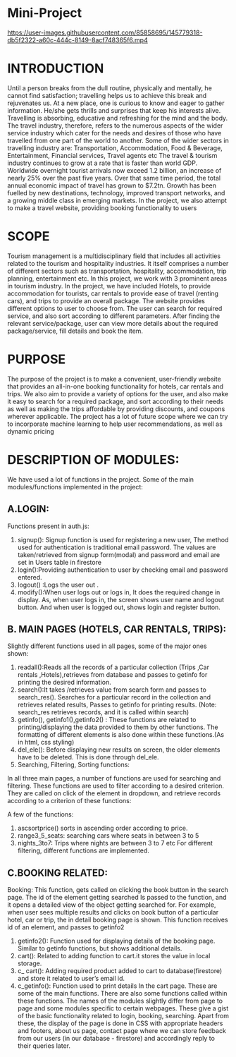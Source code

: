 # Mini-Project


https://user-images.githubusercontent.com/85858695/145779318-db5f2322-a60c-444c-8149-8acf748365f6.mp4



# INTRODUCTION


Until a person breaks from the dull routine, physically and mentally, he cannot find satisfaction; travelling helps us to achieve this break and rejuvenates us. At a new place, one is curious to know and eager to gather information. He/she gets thrills and surprises that keep his interests alive. Travelling is absorbing, educative and refreshing for the mind and the body.
The travel industry, therefore, refers to the numerous aspects of the wider service industry which cater for the needs and desires of those who have travelled from one part of the world to another. Some of the wider sectors in travelling industry are: Transportation, Accommodation, Food & Beverage, Entertainment, Financial services, Travel agents etc
The travel & tourism industry continues to grow at a rate that is faster than world GDP. Worldwide overnight tourist arrivals now exceed 1.2 billion, an increase of nearly 25% over the past five years. Over that same time period, the total annual economic impact of travel has grown to $7.2tn. Growth has been fuelled by new destinations, technology, improved transport networks, and a growing middle class in emerging markets.
In the project, we also attempt to make a travel website, providing booking functionality to users

# SCOPE


Tourism management is a multidisciplinary field that includes all activities related to the tourism and hospitality industries. It itself comprises a number of different sectors such as transportation, hospitality, accommodation, trip planning, entertainment etc.
In this project, we work with 3 prominent areas in tourism industry. In the project, we have included Hotels, to provide accommodation for tourists, car rentals to provide ease of travel (renting cars), and trips to provide an overall package.  The website provides different options to user to choose from. The user can search for required service, and also sort according to different parameters. After finding the relevant service/package, user can view more details about the required package/service, fill details and book the item.

# PURPOSE


The purpose of the project is to make a convenient, user-friendly website that provides an all-in-one booking functionality for hotels, car rentals and trips. We also aim to provide a variety of options for the user, and also make it easy to search for a required package, and sort according to their needs as well as making the trips affordable by providing discounts, and coupons wherever applicable. The project has a lot of future scope where we can try to incorporate machine learning to help user recommendations, as well as dynamic pricing

# DESCRIPTION OF MODULES:


We have used a lot of functions in the project. Some of the main modules/functions implemented in the project:


## A.LOGIN:


Functions present in auth.js:
1.	signup():  Signup function is used for registering a new user, The method used for authentication is traditional email password. The values are taken/retrieved from signup form(modal) and password and email are set in Users table in firestore
2.	login():Providing authentication to user by checking email and password entered. 
3.	logout() :Logs the user out .
4.	modify():When user logs out or logs in, It does the required change in display. As, when user logs in, the screen shows user name and logout button. And when user is logged out, shows login and register button.


## B. MAIN PAGES (HOTELS, CAR RENTALS, TRIPS):


Slightly different functions used in all pages, some of the major ones shown:
1.	readall():Reads all the records of a particular collection (Trips ,Car rentals ,Hotels),retrieves from database and passes to getinfo for printing the desired information.
2.	search():It takes /retrieves value from search form and passes to search_res(). Searches for a particular record in the collection and retrieves related results, Passes to getinfo for printing results. (Note: search_res retrieves records, and it is called within search)
3.	getinfo(), getinfo1(),getinfo2() : These functions are related to printing/displaying the data provided to them by other functions. The formatting of different elements is also done within these functions.(As in html, css styling)
4.	del_ele(): Before displaying new results on screen, the older elements have to be deleted. This is done through del_ele.
5.	Searching, Filtering, Sorting functions:


In all three main pages, a number of functions are used for searching and filtering. These functions are used to filter according to a desired criterion. They are called on click of the element in dropdown, and retrieve records according to a criterion of these functions:


A few of the functions:
1.	ascsortprice()   sorts in ascending order according to price.
2.	range3_5_seats: searching cars where seats in between 3 to 5
3.	nights_3to7: Trips where nights are between 3 to 7 etc
For different filtering, different functions are implemented.

## C.BOOKING RELATED:


Booking: This function, gets called on clicking the book button in the search page. The id of the element getting searched Is passed to the function, and it opens a detailed view of the object getting searched for. For example, when user sees multiple results and clicks on book button of a particular hotel, car or trip, the in detail booking page is shown. This function receives id of an element, and passes to getinfo2
1.	getinfo2(): Function used for displaying details of the booking page. Similar to getinfo functions, but shows additional details.
2.	cart(): Related to adding function to cart.it stores the value in local storage.
3.	c_ cart(): Adding required product added to cart to database(firestore) and store it related to user’s email id.
4.	c_getinfo(): Function used to print details In the cart page.
These are some of the main functions. There are also some functions called within these functions. The names of the modules slightly differ from page to page and some modules specific to certain webpages.
These give a gist of the basic functionality related to login, booking, searching. Apart from these, the display of the page is done in CSS with appropriate headers and footers, about us page, contact page where we can store feedback from our users (in our database - firestore) and accordingly reply to their queries later.  
